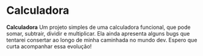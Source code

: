 # Calculadora
**Calculadora** 
Um projeto simples de uma calculadora funcional, que pode somar, subtrair, dividir e multiplicar. Ela ainda apresenta alguns bugs que tentarei consertar ao longo 
de minha caminhada no mundo dev. Espero que curta acompanhar essa evolução!
